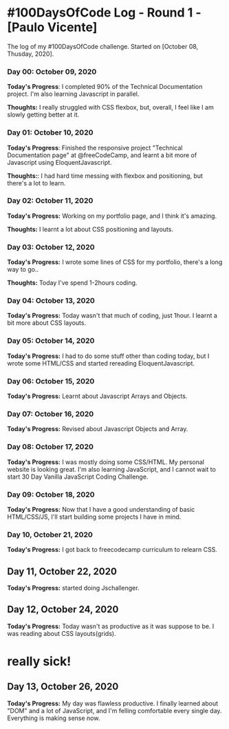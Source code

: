 # #100DaysOfCode Log - Round 1 - [Paulo Vicente]

The log of my #100DaysOfCode challenge. Started on [October 08, Thusday, 2020].

### Day 00: October 09, 2020

**Today's Progress**: I completed 90% of the Technical Documentation project. I'm also learning Javascript in parallel.

**Thoughts:** I really struggled with CSS flexbox, but, overall, I feel like I am slowly getting better at it.

### Day 01: October 10, 2020

**Today's Progress**: Finished the responsive project "Technical Documentation page" at @freeCodeCamp, and learnt a bit more of Javascript using EloquentJavascript.

**Thoughts:**: I had hard time messing with flexbox and positioning, but there's a lot to learn.

### Day 02: October 11, 2020

**Today's Progress:** Working on my portfolio page, and I think it's amazing.

**Thoughts:** I learnt a lot about CSS positioning and layouts.

### Day 03: October 12, 2020

**Today's Progress:** I wrote some lines of CSS for my portfolio, there's a long way to go..

**Thoughts:** Today I've spend 1-2hours coding.

### Day 04: October 13, 2020

**Today's Progress:** Today wasn't that much of coding, just 1hour. I learnt a bit more about CSS layouts.

### Day 05: October 14, 2020

**Today's Progress:** I had to do some stuff other than coding today, but I wrote some HTML/CSS and started rereading EloquentJavascript.

### Day 06: October 15, 2020

**Today's Progress:** Learnt about Javascript Arrays and Objects.

### Day 07: October 16, 2020

**Today's Progress:** Revised about Javascript Objects and Array.

### Day 08: October 17, 2020

**Today's Progress:** I was mostly doing some CSS/HTML. My personal website is looking great. I'm also learning JavaScript, and I cannot wait to start 30 Day Vanilla JavaScript Coding Challenge.

### Day 09: October 18, 2020

**Today's Progress:** Now that I have a good understanding of basic HTML/CSS/JS, I'll start building some projects I have in mind.

### Day 10, October 21, 2020

**Today's Progress:** I got back to freecodecamp curriculum to relearn CSS.

## Day 11, October 22, 2020

**Today's Progress:** started doing Jschallenger.

## Day 12, October 24, 2020

**Today's Progress:** Today wasn't as productive as it was suppose to be. I was reading about CSS layouts(grids).


# really sick!


## Day 13, October 26, 2020

**Today's Progress:** My day was flawless productive. I finally learned about "DOM" and a lot of JavaScript, and I'm felling comfortable every single day.
Everything is making sense now.
